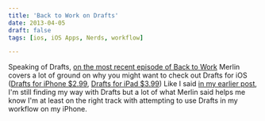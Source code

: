 ```yaml
---
title: 'Back to Work on Drafts'
date: 2013-04-05
draft: false
tags: [ios, iOS Apps, Nerds, workflow]

---
```


Speaking of Drafts, [on the most recent episode of Back to Work](http://5by5.tv/b2w/113) Merlin covers a lot of ground on why you might want to check out Drafts for iOS ([Drafts for iPhone $2.99](http://target.georiot.com/Proxy.ashx?tsid=528&GR_URL=https%253A%252F%252Fitunes.apple.com%252Fus%252Fapp%252Fdrafts%252Fid502385074%253Fmt%253D8%2526uo%253D4%2526partnerId%253D30), [Drafts for iPad $3.99](http://target.georiot.com/Proxy.ashx?tsid=528&GR_URL=https%253A%252F%252Fitunes.apple.com%252Fus%252Fapp%252Fdrafts-for-ipad%252Fid542797283%253Fmt%253D8%2526uo%253D4%2526partnerId%253D30)) Like I said [in my earlier post](https://chrisenns.com/2013/04/drafts-for-iphone/), I'm still finding my way with Drafts but a lot of what Merlin said helps me know I'm at least on the right track with attempting to use Drafts in my workflow on my iPhone.[](http://target.georiot.com/Proxy.ashx?tsid=528&GR_URL=https%253A%252F%252Fitunes.apple.com%252Fus%252Fartist%252Fagile-tortoise%252Fid331942785%253Fuo%253D4%2526partnerId%253D30)